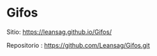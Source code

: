 # Gifos

Sitio: https://leansag.github.io/Gifos/

Repositorio :  https://github.com/Leansag/Gifos.git

